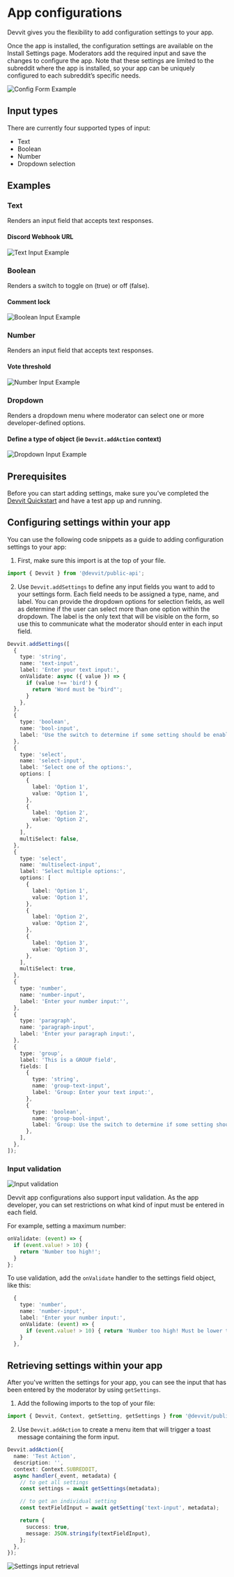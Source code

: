 # App configurations

Devvit gives you the flexibility to add configuration settings to your app.

Once the app is installed, the configuration settings are available on the Install Settings page. Moderators add the required input and save the changes to configure the app. Note that these settings are limited to the subreddit where the app is installed, so your app can be uniquely configured to each subreddit’s specific needs.

![Config Form Example](./assets/config_form_blank_example.png)

## Input types

There are currently four supported types of input:

- Text
- Boolean
- Number
- Dropdown selection

## Examples

### Text

Renders an input field that accepts text responses.

#### Discord Webhook URL

![Text Input Example](./assets/form_input_example_text.png)

### Boolean

Renders a switch to toggle on (true) or off (false).

#### Comment lock

![Boolean Input Example](./assets/form_input_example_boolean.png)

### Number

Renders an input field that accepts text responses.

#### Vote threshold

![Number Input Example](./assets/form_input_example_number.png)

### Dropdown

Renders a dropdown menu where moderator can select one or more developer-defined options.

#### Define a type of object (ie `Devvit.addAction` context)

![Dropdown Input Example](./assets/form_input_example_selection.png)

## Prerequisites

Before you can start adding settings, make sure you’ve completed the [Devvit Quickstart](quickstart) and have a test app up and running.

## Configuring settings within your app

You can use the following code snippets as a guide to adding configuration settings to your app:

1. First, make sure this import is at the top of your file.

```ts
import { Devvit } from '@devvit/public-api';
```

2. Use `Devvit.addSettings` to define any input fields you want to add to your settings form. Each field needs to be assigned a type, name, and label. You can provide the dropdown options for selection fields, as well as determine if the user can select more than one option within the dropdown. The label is the only text that will be visible on the form, so use this to communicate what the moderator should enter in each input field.

```ts
Devvit.addSettings([
  {
    type: 'string',
    name: 'text-input',
    label: 'Enter your text input:',
    onValidate: async ({ value }) => {
      if (value !== 'bird') {
        return 'Word must be "bird"';
      }
    },
  },
  {
    type: 'boolean',
    name: 'bool-input',
    label: 'Use the switch to determine if some setting should be enabled:',
  },
  {
    type: 'select',
    name: 'select-input',
    label: 'Select one of the options:',
    options: [
      {
        label: 'Option 1',
        value: 'Option 1',
      },
      {
        label: 'Option 2',
        value: 'Option 2',
      },
    ],
    multiSelect: false,
  },
  {
    type: 'select',
    name: 'multiselect-input',
    label: 'Select multiple options:',
    options: [
      {
        label: 'Option 1',
        value: 'Option 1',
      },
      {
        label: 'Option 2',
        value: 'Option 2',
      },
      {
        label: 'Option 3',
        value: 'Option 3',
      },
    ],
    multiSelect: true,
  },
  {
    type: 'number',
    name: 'number-input',
    label: 'Enter your number input:'',
  },
  {
    type: 'paragraph',
    name: 'paragraph-input',
    label: 'Enter your paragraph input:',
  },
  {
    type: 'group',
    label: 'This is a GROUP field',
    fields: [
      {
        type: 'string',
        name: 'group-text-input',
        label: 'Group: Enter your text input:',
      },
      {
        type: 'boolean',
        name: 'group-bool-input',
        label: 'Group: Use the switch to determine if some setting should be enabled:',
      },
    ],
  },
]);
```

### Input validation

![Input validation](./assets/form_validation_error.png)

Devvit app configurations also support input validation. As the app developer, you can set restrictions on what kind of input must be entered in each field.

For example, setting a maximum number:

```ts
onValidate: (event) => {
  if (event.value! > 10) {
    return 'Number too high!';
  }
};
```

To use validation, add the `onValidate` handler to the settings field object, like this:

```ts
  {
    type: 'number',
    name: 'number-input',
    label: 'Enter your number input:',
    onValidate: (event) => {
      if (event.value! > 10) { return 'Number too high! Must be lower than 10.' }
    }
  },
```

## Retrieving settings within your app

After you've written the settings for your app, you can see the input that has been entered by the moderator by using `getSettings`.

1. Add the following imports to the top of your file:

```ts
import { Devvit, Context, getSetting, getSettings } from '@devvit/public-api';
```

2. Use `Devvit.addAction` to create a menu item that will trigger a toast message containing the form input.

```ts
Devvit.addAction({
  name: 'Test Action',
  description: '',
  context: Context.SUBREDDIT,
  async handler(_event, metadata) {
    // to get all settings
    const settings = await getSettings(metadata);

    // to get an individual setting
    const textFieldInput = await getSetting('text-input', metadata);

    return {
      success: true,
      message: JSON.stringify(textFieldInput),
    };
  },
});
```

![Settings input retrieval](./assets/get_settings_toast_output.png)
